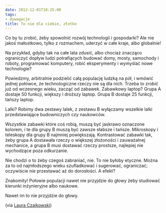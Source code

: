 ```yaml
---
date: 2012-12-01T10:25:00
tags:
- dywagacje
title: To nie dla ciebie, złotko
---
```


Co by tu zrobić, żeby spowolnić rozwój technologii i gospodarki? Ale nie jakoś
małostkowo, tylko z rozmachem, uderzyć w całe kraje, albo globalnie!

Na przykład, gdyby tak na całe lata zdusić, albo chociaż znacząco ograniczyć
dopływ ludzi potrafiących budować domy, mosty, samochody i roboty, programować
komputery, robić eksperymenty i wymyślać nowe technologie?

<!--more-->

Powiedzmy, arbitralnie podzielić całą populację ludzką na pół, i wmówić jednej
połówce, że technologiczne rzeczy nie są dla nich. Trzeba to zrobić już od
wczesnego wieku, zacząć od zabawek. Zabawkowy laptop? Grupa A dostaje 50
funkcji, większy i droższy laptop. Grupa B dostaje 25 funkcji, tańszy laptop.

Lalki? Robimy dwa zestawy lalek, z zestawu B wyłączamy wszelkie lalki
przedstawiające budowniczych czy naukowców.

Wszystkie zabawki które coś robią, muszą być jaskrawo oznaczone kolorem, i te
dla grupy B muszą być zawsze słabsze i tańsze. Mikroskopy i teleskopy dla
grupy B najmniej powiększają. Kontrastować zabawki tak, żeby grupa A dostawała
rzeczy o większej złożoności i zauważalnej mechanice, a grupa B musi dostawać
rzeczy prostsze, najlepiej nie wychodzące poza odkurzanie.

Nie chodzi o to żeby czegoś zabraniać, nie. To nie byłoby etyczne. Można za to
od najmłodszego wieku szufladkować i sugerować, ograniczać; oczywiście nie
przestawać aż do dorosłości. A efekt?

Znakomity! Połowie populacji nawet nie przyjdzie do głowy żeby studiować
kierunki inżynieryjne albo naukowe.

Nawet im to nie przyjdzie do głowy.

(via [Laura Czajkowski](https://plus.google.com/u/0/102921374554385564572/posts/dwCbS1ZjE1x))
